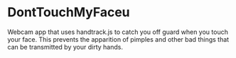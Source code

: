 # DontTouchMyFaceu
Webcam app that uses handtrack.js to catch you off guard when you touch your face.
This prevents the apparition of pimples and other bad things that can be transmitted by your dirty hands.
